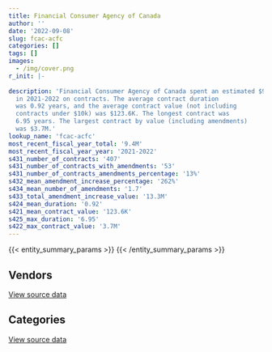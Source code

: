 ```yaml
---
title: Financial Consumer Agency of Canada
author: ''
date: '2022-09-08'
slug: fcac-acfc
categories: []
tags: []
images:
  - /img/cover.png
r_init: |-
  
description: 'Financial Consumer Agency of Canada spent an estimated $9.4M
  in 2021-2022 on contracts. The average contract duration
  was 0.92 years, and the average contract value (not including
  contracts under $10k) was $123.6K. The longest contract was
  6.95 years. The largest contract by value (including amendments)
  was $3.7M.'
lookup_name: 'fcac-acfc'
most_recent_fiscal_year_total: '9.4M'
most_recent_fiscal_year_year: '2021-2022'
s431_number_of_contracts: '407'
s431_number_of_contracts_with_amendments: '53'
s431_number_of_contracts_amendments_percentage: '13%'
s432_mean_amendment_increase_percentage: '262%'
s434_mean_number_of_amendments: '1.7'
s433_total_amendment_increase_value: '13.3M'
s424_mean_duration: '0.92'
s421_mean_contract_value: '123.6K'
s425_max_duration: '6.95'
s422_max_contract_value: '3.7M'
---
```


<script src="/rmarkdown-libs/htmlwidgets/htmlwidgets.js"></script>
<link href="/rmarkdown-libs/datatables-css/datatables-crosstalk.css" rel="stylesheet" />
<script src="/rmarkdown-libs/datatables-binding/datatables.js"></script>
<script src="/rmarkdown-libs/jquery/jquery-3.6.0.min.js"></script>
<link href="/rmarkdown-libs/dt-core-bootstrap/css/dataTables.bootstrap.min.css" rel="stylesheet" />
<link href="/rmarkdown-libs/dt-core-bootstrap/css/dataTables.bootstrap.extra.css" rel="stylesheet" />
<script src="/rmarkdown-libs/dt-core-bootstrap/js/jquery.dataTables.min.js"></script>
<script src="/rmarkdown-libs/dt-core-bootstrap/js/dataTables.bootstrap.min.js"></script>
<link href="/rmarkdown-libs/crosstalk/css/crosstalk.min.css" rel="stylesheet" />
<script src="/rmarkdown-libs/crosstalk/js/crosstalk.min.js"></script>
<script src="/rmarkdown-libs/htmlwidgets/htmlwidgets.js"></script>
<link href="/rmarkdown-libs/datatables-css/datatables-crosstalk.css" rel="stylesheet" />
<script src="/rmarkdown-libs/datatables-binding/datatables.js"></script>
<script src="/rmarkdown-libs/jquery/jquery-3.6.0.min.js"></script>
<link href="/rmarkdown-libs/dt-core-bootstrap/css/dataTables.bootstrap.min.css" rel="stylesheet" />
<link href="/rmarkdown-libs/dt-core-bootstrap/css/dataTables.bootstrap.extra.css" rel="stylesheet" />
<script src="/rmarkdown-libs/dt-core-bootstrap/js/jquery.dataTables.min.js"></script>
<script src="/rmarkdown-libs/dt-core-bootstrap/js/dataTables.bootstrap.min.js"></script>
<link href="/rmarkdown-libs/crosstalk/css/crosstalk.min.css" rel="stylesheet" />
<script src="/rmarkdown-libs/crosstalk/js/crosstalk.min.js"></script>

{{< entity_summary_params >}}
{{< /entity_summary_params >}}

## Vendors

<div id="htmlwidget-1" style="width:100%;height:auto;" class="datatables html-widget"></div>
<script type="application/json" data-for="htmlwidget-1">{"x":{"style":"bootstrap","filter":"none","vertical":false,"data":[["<a href=\"/vendors/49_solutions/\">49 Solutions<\/a>","<a href=\"/vendors/access_2_networks/\">Access 2 Networks<\/a>","<a href=\"/vendors/action_personnel_of_ottawa_hull/\">Action Personnel of Ottawa Hull<\/a>","<a href=\"/vendors/advanced_business_interiors/\">Advanced Business Interiors<\/a>","<a href=\"/vendors/advanced_chippewa_technologies/\">Advanced Chippewa Technologies<\/a>","<a href=\"/vendors/artemp_personnel_services/\">Artemp Personnel Services<\/a>","<a href=\"/vendors/avi_spl_canada/\">AVI SPL Canada<\/a>","<a href=\"/vendors/bell_canada/\">Bell Canada<\/a>","<a href=\"/vendors/blackberry/\">Blackberry<\/a>","<a href=\"/vendors/carleton_university/\">Carleton University<\/a>","<a href=\"/vendors/cdw_canada/\">CDW Canada<\/a>","<a href=\"/vendors/cision_canada/\">Cision Canada<\/a>","<a href=\"/vendors/coradix_technology_consulting/\">Coradix Technology Consulting<\/a>","<a href=\"/vendors/cossette_communications/\">Cossette Communications<\/a>","<a href=\"/vendors/csdc_systems/\">CSDC Systems<\/a>","<a href=\"/vendors/dell_computer/\">Dell Computer<\/a>","<a href=\"/vendors/deloitte/\">Deloitte<\/a>","<a href=\"/vendors/donna_cona/\">Donna Cona<\/a>","<a href=\"/vendors/ecole_de_langues_abce/\">Ecole De Langues Abce<\/a>","<a href=\"/vendors/ekos_research_associates/\">Ekos Research Associates<\/a>","<a href=\"/vendors/entrust/\">Entrust<\/a>","<a href=\"/vendors/environics_research_group/\">Environics Research Group<\/a>","<a href=\"/vendors/evaluation_personnel_selection/\">Evaluation Personnel Selection<\/a>","<a href=\"/vendors/gartner/\">Gartner<\/a>","<a href=\"/vendors/global_knowledge/\">Global Knowledge<\/a>","<a href=\"/vendors/goss_gilroy/\">Goss Gilroy<\/a>","<a href=\"/vendors/hypertec/\">Hypertec<\/a>","<a href=\"/vendors/ibm_canada/\">IBM Canada<\/a>","<a href=\"/vendors/info_tech_research_group/\">Info Tech Research Group<\/a>","<a href=\"/vendors/insa/\">INSA<\/a>","<a href=\"/vendors/integra_networks/\">Integra Networks<\/a>","<a href=\"/vendors/ipss/\">IPSS<\/a>","<a href=\"/vendors/iron_mountain/\">Iron Mountain<\/a>","<a href=\"/vendors/konica_minolta_business_solutions/\">Konica Minolta Business Solutions<\/a>","<a href=\"/vendors/kpmg/\">KPMG<\/a>","<a href=\"/vendors/lansdowne_technologies/\">Lansdowne Technologies<\/a>","<a href=\"/vendors/microsoft_canada/\">Microsoft Canada<\/a>","<a href=\"/vendors/mindwire_systems/\">Mindwire Systems<\/a>","<a href=\"/vendors/mishkumi_technologies/\">Mishkumi Technologies<\/a>","<a href=\"/vendors/nattiq/\">NATTIQ<\/a>","<a href=\"/vendors/nisha_techonologies/\">Nisha Techonologies<\/a>","<a href=\"/vendors/northern_micro/\">Northern Micro<\/a>","<a href=\"/vendors/nova_networks/\">Nova Networks<\/a>","<a href=\"/vendors/portage_personnel/\">Portage Personnel<\/a>","<a href=\"/vendors/printers_plus/\">Printers Plus<\/a>","<a href=\"/vendors/prosci_canada/\">Prosci Canada<\/a>","<a href=\"/vendors/purelogic/\">PureLogic<\/a>","<a href=\"/vendors/purespirit_solutions/\">PureSpirIT Solutions<\/a>","<a href=\"/vendors/quantum_management_services/\">Quantum Management Services<\/a>","<a href=\"/vendors/quintet_consulting/\">Quintet Consulting<\/a>","<a href=\"/vendors/raymond_chabot_grant_thornton/\">Raymond Chabot Grant Thornton<\/a>","<a href=\"/vendors/rogers/\">Rogers<\/a>","<a href=\"/vendors/samson_associes/\">Samson Associes<\/a>","<a href=\"/vendors/softchoice/\">Softchoice<\/a>","<a href=\"/vendors/stoneworks_technologies/\">Stoneworks Technologies<\/a>","<a href=\"/vendors/telecom_computer_services/\">Telecom Computer Services<\/a>","<a href=\"/vendors/the_aim_group/\">The AIM Group<\/a>","<a href=\"/vendors/thomas_schmidt/\">Thomas Schmidt<\/a>","<a href=\"/vendors/trm_technologies/\">TRM Technologies<\/a>","<a href=\"/vendors/wills_transfer/\">Wills Transfer<\/a>"],[null,null,null,112425.96,null,15657,87873.23,3617.53,null,null,23594.4,null,292763.07,608613.25,null,null,264722.22,null,2013.01,42017.96,29685.42,133858.76,null,37140.48,null,44144.32,null,null,null,null,null,null,19935.44,20524.65,4989.04,null,164816.08,null,269996.55,null,null,38710.77,null,142448.05,null,72828.5,null,23676.08,16469.26,37657.47,431856.34,18228.82,101093.22,null,230464.9,202612.98,null,null,183934.24,22508.84],[null,160838.55,null,40561.82,50568.85,212239.39,null,45274.22,10477.54,null,16485.13,14060.9,90470.63,926925.99,14569.27,40232.97,30326.83,14125,43313.39,189858.92,13.47,154932.89,22600,455449.12,null,117078.43,97688.5,null,null,158194.78,23954.69,null,361.42,10779.63,null,null,250162.81,null,11019.76,null,null,209104.24,12910.25,46305.52,148286.02,null,null,178357.36,null,null,null,17873.36,23154.73,31035.45,81919.29,455411.93,706536.98,98220.76,247499.76,22570.51],[null,48016.86,50819.68,null,55136.25,211659.5,null,102260.54,null,null,70369.75,13059.1,null,1808000,null,81583.52,30243.97,null,null,378159.94,13.44,36612.63,null,1482074.9,null,null,61020,38872,null,null,null,null,10147.58,5862.94,null,90400,787988.15,null,null,null,224084.65,45602.28,null,null,null,null,null,274863.32,null,null,null,null,10067.27,6128.06,47807.36,6486.11,1409048.05,178361.08,null,16242.82],[19137.31,45774.38,49180.33,null,null,null,null,404549.8,null,2254.74,367799.8,null,null,247811.01,null,81583.52,937169.5,24295,null,298357.49,13.44,45578.99,null,465254.9,17623.59,null,null,null,82151,24524.59,null,63550.57,21888.99,481.89,null,null,790496.87,125000,null,15549.82,null,null,13819.9,null,null,null,24397.83,204319.87,null,null,null,null,null,42800.36,null,null,2894361.5,178361.08,null,16950]],"container":"<table class=\"table table-striped table-hover row-border order-column display\">\n  <thead>\n    <tr>\n      <th>Vendor<\/th>\n      <th>2018-2019<\/th>\n      <th>2019-2020<\/th>\n      <th>2020-2021<\/th>\n      <th>2021-2022<\/th>\n    <\/tr>\n  <\/thead>\n<\/table>","options":{"order":[[4,"desc"]],"pageLength":10,"autoWidth":true,"columnDefs":[{"targets":1,"render":"function(data, type, row, meta) {\n    return type !== 'display' ? data : DTWidget.formatCurrency(data, \"$\", 2, 3, \",\", \".\", true, null);\n  }"},{"targets":2,"render":"function(data, type, row, meta) {\n    return type !== 'display' ? data : DTWidget.formatCurrency(data, \"$\", 2, 3, \",\", \".\", true, null);\n  }"},{"targets":3,"render":"function(data, type, row, meta) {\n    return type !== 'display' ? data : DTWidget.formatCurrency(data, \"$\", 2, 3, \",\", \".\", true, null);\n  }"},{"targets":4,"render":"function(data, type, row, meta) {\n    return type !== 'display' ? data : DTWidget.formatCurrency(data, \"$\", 2, 3, \",\", \".\", true, null);\n  }"},{"width":"16%","targets":[1,2,3,4]},{"className":"dt-right","targets":[1,2,3,4]}],"orderClasses":false}},"evals":["options.columnDefs.0.render","options.columnDefs.1.render","options.columnDefs.2.render","options.columnDefs.3.render"],"jsHooks":[]}</script>
<p class="text-right">
<a href="https://github.com/GoC-Spending/contracts-data/tree/main/data/out/departments/fcac-acfc/summary_by_fiscal_year_by_vendor.csv" class="source-data-link btn btn-link">View source data</a>
</p>

## Categories

<div id="htmlwidget-2" style="width:100%;height:auto;" class="datatables html-widget"></div>
<script type="application/json" data-for="htmlwidget-2">{"x":{"style":"bootstrap","filter":"none","vertical":false,"data":[["<a href=\"/categories/facilities_and_construction/\">Facilities and construction<\/a>","<a href=\"/categories/office_management/\">Office management<\/a>","<a href=\"/categories/professional_services/\">Professional services<\/a>","<a href=\"/categories/information_technology/\">Information technology<\/a>","<a href=\"/categories/industrial_products_and_services/\">Industrial products and services<\/a>","<a href=\"/categories/travel/\">Travel<\/a>","<a href=\"/categories/human_capital/\">Human capital<\/a>"],[52055.49,208853.68,4291835.06,1930559.28,null,null,105006.45],[22931.93,226280.75,4255638.89,2994451.47,11610.75,null,271292.76],[26390.4,48497.58,4238255.58,4411329.08,889.88,5255.89,480080.59],[388.35,45106.29,2597927.68,5919168.05,9280.12,6638.06,855472.74]],"container":"<table class=\"table table-striped table-hover row-border order-column display\">\n  <thead>\n    <tr>\n      <th>Category<\/th>\n      <th>2018-2019<\/th>\n      <th>2019-2020<\/th>\n      <th>2020-2021<\/th>\n      <th>2021-2022<\/th>\n    <\/tr>\n  <\/thead>\n<\/table>","options":{"order":[[4,"desc"]],"dom":"t","pageLength":30,"autoWidth":true,"columnDefs":[{"targets":1,"render":"function(data, type, row, meta) {\n    return type !== 'display' ? data : DTWidget.formatCurrency(data, \"$\", 2, 3, \",\", \".\", true, null);\n  }"},{"targets":2,"render":"function(data, type, row, meta) {\n    return type !== 'display' ? data : DTWidget.formatCurrency(data, \"$\", 2, 3, \",\", \".\", true, null);\n  }"},{"targets":3,"render":"function(data, type, row, meta) {\n    return type !== 'display' ? data : DTWidget.formatCurrency(data, \"$\", 2, 3, \",\", \".\", true, null);\n  }"},{"targets":4,"render":"function(data, type, row, meta) {\n    return type !== 'display' ? data : DTWidget.formatCurrency(data, \"$\", 2, 3, \",\", \".\", true, null);\n  }"},{"width":"16%","targets":[1,2,3,4]},{"className":"dt-right","targets":[1,2,3,4]}],"orderClasses":false,"lengthMenu":[10,25,30,50,100]}},"evals":["options.columnDefs.0.render","options.columnDefs.1.render","options.columnDefs.2.render","options.columnDefs.3.render"],"jsHooks":[]}</script>
<p class="text-right">
<a href="https://github.com/GoC-Spending/contracts-data/tree/main/data/out/departments/fcac-acfc/summary_by_fiscal_year_by_category.csv" class="source-data-link btn btn-link">View source data</a>
</p>
